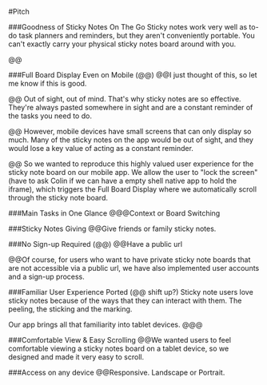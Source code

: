 #Pitch

###Goodness of Sticky Notes On The Go
Sticky notes work very well as to-do task planners and reminders, but they aren't conveniently portable. You can't exactly carry your physical sticky notes board around with you.

@@

###Full Board Display Even on Mobile (@@)
@@I just thought of this, so let me know if this is good.

@@ Out of sight, out of mind. That's why sticky notes are so effective. They're always pasted somewhere in sight and are a constant reminder of the tasks you need to do.

@@ However, mobile devices have small screens that can only display so much. Many of the sticky notes on the app would be out of sight, and they would lose a key value of acting as a constant reminder.

@@ So we wanted to reproduce this highly valued user experience for the sticky note board on our mobile app. We allow the user to "lock the screen" (have to ask Colin if we can have a empty shell native app to hold the iframe), which triggers the Full Board Display where we automatically scroll through the sticky note board.

###Main Tasks in One Glance
@@@Context or Board Switching

###Sticky Notes Giving
@@Give friends or family sticky notes.

###No Sign-up Required (@@)
@@Have a public url

@@Of course, for users who want to have private sticky note boards that are not accessible via a public url, we have also implemented user accounts and a sign-up process.

###Familiar User Experience Ported (@@ shift up?)
Sticky note users love sticky notes because of the ways that they can interact with them. The peeling, the sticking and the marking.

Our app brings all that familiarity into tablet devices. @@@

###Comfortable View & Easy Scrolling
@@We wanted users to feel comfortable viewing a sticky notes board on a tablet device, so we designed and made it very easy to scroll.

###Access on any device
@@Responsive. Landscape or Portrait.








